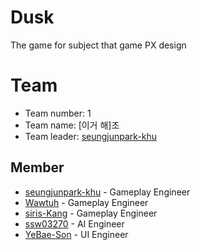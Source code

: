 # Dusk
The game for subject that game PX design
# Team
* Team number: 1
* Team name: [이거 해]조
* Team leader: [seungjunpark-khu](https://github.com/seungjunpark-khu)
## Member
* [seungjunpark-khu](https://github.com/seungjunpark-khu) - Gameplay Engineer
* [Wawtuh](https://github.com/Wawtuh) - Gameplay Engineer
* [siris-Kang](https://siris-Kang.github.io.) - Gameplay Engineer
* [ssw03270](http://ssw03270.github.io.) - AI Engineer
* [YeBae-Son](https://github.com/YeBae-Son) - UI Engineer
